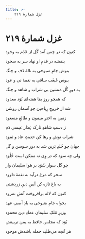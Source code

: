 ```yaml
---
title: >-
    غزل شمارهٔ ۲۱۹
---
```

# غزل شمارهٔ ۲۱۹

<div class="b" id="bn1"><div class="m1"><p>کنون که در چمن آمد گُل از عَدَم به وجود</p></div>
<div class="m2"><p>بنفشه در قدمِ او نهاد سر به سجود</p></div></div>
<div class="b" id="bn2"><div class="m1"><p>بنوش جامِ صبوحی به نالهٔ دَف و چنگ</p></div>
<div class="m2"><p>ببوس غَبغَب ساقی به نغمهٔ نی و عود</p></div></div>
<div class="b" id="bn3"><div class="m1"><p>به دورِ گُل منشین بی شراب و شاهد و چنگ</p></div>
<div class="m2"><p>که همچو روزِ بقا هفته‌ای بُوَد معدود</p></div></div>
<div class="b" id="bn4"><div class="m1"><p>شد از خروجِ رِیاحین چو آسمان روشن</p></div>
<div class="m2"><p>زمین به اخترِ میمون و طالعِ مسعود</p></div></div>
<div class="b" id="bn5"><div class="m1"><p>ز دستِ شاهدِ نازک عِذار عیسی دَم</p></div>
<div class="m2"><p>شراب نوش و رها کن حدیثِ عاد و ثمود</p></div></div>
<div class="b" id="bn6"><div class="m1"><p>جهان چو خُلدِ بَرین شد به دورِ سوسن و گل</p></div>
<div class="m2"><p>ولی چه سود که در وِی نه ممکن است خُلُود</p></div></div>
<div class="b" id="bn7"><div class="m1"><p>چو گل سوار شَوَد بر هوا سلیمان وار</p></div>
<div class="m2"><p>سحر که مرغ درآید به نغمهٔ داوود</p></div></div>
<div class="b" id="bn8"><div class="m1"><p>به باغ تازه کن آیینِ دینِ زردشتی</p></div>
<div class="m2"><p>کنون که لاله برافروخت آتشِ نمرود</p></div></div>
<div class="b" id="bn9"><div class="m1"><p>بخواه جامِ صَبوحی به یادِ آصفِ عهد</p></div>
<div class="m2"><p>وزیرِ مُلکِ سلیمان عمادِ دین محمود</p></div></div>
<div class="b" id="bn10"><div class="m1"><p>بُوَد که مجلس حافظ به یمن تربیتش</p></div>
<div class="m2"><p>هر آنچه می‌طلبد جمله باشدش موجود</p></div></div>